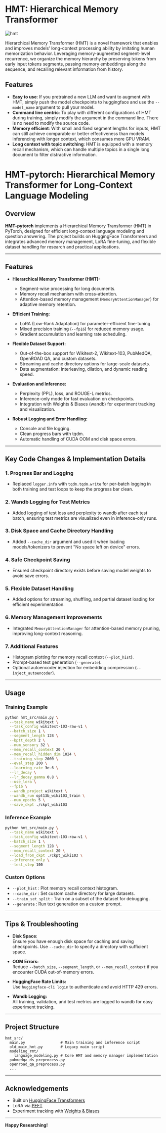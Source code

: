 # HMT: Hierarchical Memory Transformer

![hmt](/img/hmt_flow_v2.png)

Hierarchical Memory Transformer (HMT) is a novel framework that enables and improves models' long-context processing ability by imitating human memorization behavior. Leveraging memory-augmented segment-level recurrence, we organize the memory hierarchy by preserving tokens from early input tokens segments, passing memory embeddings along the sequence, and recalling relevant information from history.

## Features

- **Easy to use**: If you pretrained a new LLM and want to augment with HMT, simply push the model checkpoints to huggingface and use the `--model_name` argument to pull your model. 
- **Command line centric**: To play with different configurations of HMT during training, simply modify the argument in the command line. There is no need to modify the source code.
- **Memory efficient**: With small and fixed segment lengths for inputs, HMT can still achieve comparable or better effectiveness than models inferencing with longer context, which consumes more GPU VRAM.
- **Long context with topic switching**: HMT is equipped with a memory recall mechanism, which can handle multiple topics in a single long document to filter distractive information.

# HMT-pytorch: Hierarchical Memory Transformer for Long-Context Language Modeling

## Overview

**HMT-pytorch** implements a Hierarchical Memory Transformer (HMT) in PyTorch, designed for efficient long-context language modeling and question answering. The project builds on HuggingFace Transformers and integrates advanced memory management, LoRA fine-tuning, and flexible dataset handling for research and practical applications.

---

## Features

- **Hierarchical Memory Transformer (HMT):**
  - Segment-wise processing for long documents.
  - Memory recall mechanism with cross-attention.
  - Attention-based memory management (`MemoryAttentionManager`) for adaptive memory retention.

- **Efficient Training:**
  - LoRA (Low-Rank Adaptation) for parameter-efficient fine-tuning.
  - Mixed precision training (`--fp16`) for reduced memory usage.
  - Gradient accumulation and learning rate scheduling.

- **Flexible Dataset Support:**
  - Out-of-the-box support for Wikitext-2, Wikitext-103, PubMedQA, OpenROAD QA, and custom datasets.
  - Streaming and cache directory options for large-scale datasets.
  - Data augmentation: interleaving, dilation, and dynamic reading speed.

- **Evaluation and Inference:**
  - Perplexity (PPL), loss, and ROUGE-L metrics.
  - Inference-only mode for fast evaluation on checkpoints.
  - Integration with Weights & Biases (wandb) for experiment tracking and visualization.

- **Robust Logging and Error Handling:**
  - Console and file logging.
  - Clean progress bars with tqdm.
  - Automatic handling of CUDA OOM and disk space errors.

---

## Key Code Changes & Implementation Details

### 1. Progress Bar and Logging
- Replaced `logger.info` with `tqdm.tqdm.write` for per-batch logging in both training and test loops to keep the progress bar clean.

### 2. Wandb Logging for Test Metrics
- Added logging of test loss and perplexity to wandb after each test batch, ensuring test metrics are visualized even in inference-only runs.

### 3. Disk Space and Cache Directory Handling
- Added `--cache_dir` argument and used it when loading models/tokenizers to prevent "No space left on device" errors.

### 4. Safe Checkpoint Saving
- Ensured checkpoint directory exists before saving model weights to avoid save errors.

### 5. Flexible Dataset Handling
- Added options for streaming, shuffling, and partial dataset loading for efficient experimentation.

### 6. Memory Management Improvements
- Integrated `MemoryAttentionManager` for attention-based memory pruning, improving long-context reasoning.

### 7. Additional Features
- Histogram plotting for memory recall context (`--plot_hist`).
- Prompt-based text generation (`--generate`).
- Optional autoencoder injection for embedding compression (`--inject_autoencoder`).

---

## Usage

### Training Example

```bash
python hmt_src/main.py \
  --task_name wikitext \
  --task_config wikitext-103-raw-v1 \
  --batch_size 1 \
  --segment_length 128 \
  --bptt_depth 2 \
  --num_sensory 32 \
  --mem_recall_context 20 \
  --mem_recall_hidden_dim 1024 \
  --training_step 2000 \
  --eval_step 200 \
  --learning_rate 3e-6 \
  --lr_decay \
  --lr_decay_gamma 0.8 \
  --use_lora \
  --fp16 \
  --wandb_project wikitext \
  --wandb_run opt13b_wiki103_train \
  --num_epochs 5 \
  --save_ckpt ./ckpt_wiki103
```

### Inference Example

```bash
python hmt_src/main.py \
  --task_name wikitext \
  --task_config wikitext-103-raw-v1 \
  --batch_size 1 \
  --segment_length 128 \
  --mem_recall_context 20 \
  --load_from_ckpt ./ckpt_wiki103 \
  --inference_only \
  --test_step 100
```

### Custom Options

- `--plot_hist` : Plot memory recall context histogram.
- `--cache_dir` : Set custom cache directory for large datasets.
- `--train_set_split` : Train on a subset of the dataset for debugging.
- `--generate` : Run text generation on a custom prompt.

---

## Tips & Troubleshooting

- **Disk Space:**  
  Ensure you have enough disk space for caching and saving checkpoints. Use `--cache_dir` to specify a directory with sufficient space.

- **OOM Errors:**  
  Reduce `--batch_size`, `--segment_length`, or `--mem_recall_context` if you encounter CUDA out-of-memory errors.

- **HuggingFace Rate Limits:**  
  Use `huggingface-cli login` to authenticate and avoid HTTP 429 errors.

- **Wandb Logging:**  
  All training, validation, and test metrics are logged to wandb for easy experiment tracking.

---

## Project Structure

```
hmt_src/
  main.py                # Main training and inference script
  old_main_hmt.py        # Legacy main script
  modeling_rmt/
    language_modeling.py # Core HMT and memory manager implementation
  pubmedqa_ds_preprocess.py
  openroad_qa_preprocess.py
  ...
```

---

## Acknowledgements

- Built on [HuggingFace Transformers](https://github.com/huggingface/transformers)
- LoRA via [PEFT](https://github.com/huggingface/peft)
- Experiment tracking with [Weights & Biases](https://wandb.ai/)

---

**Happy Researching!**


